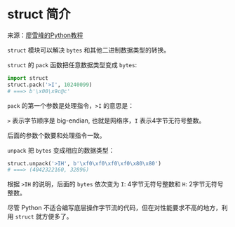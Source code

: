 # struct 简介

来源：[廖雪峰的Python教程](http://www.liaoxuefeng.com/wiki/0014316089557264a6b348958f449949df42a6d3a2e542c000/001431955007656a66f831e208e4c189b8a9e9f3f25ba53000)

`struct` 模块可以解决 `bytes` 和其他二进制数据类型的转换。

`struct` 的 `pack` 函数把任意数据类型变成 `bytes`:

```python
import struct
struct.pack('>I', 10240099)
# ===> b'\x00\x9c@c'
```

`pack` 的第一个参数是处理指令，`>I` 的意思是：

`>` 表示字节顺序是 big-endian, 也就是网络序，`I` 表示4字节无符号整数。

后面的参数个数要和处理指令一致。

`unpack` 把 `bytes` 变成相应的数据类型：

```python
struct.unpack('>IH', b'\xf0\xf0\xf0\xf0\x80\x80')
# ===> (4042322160, 32896)
```

根据 `>IH` 的说明，后面的 `bytes` 依次变为 `I`: 4字节无符号整数和 `H`: 2字节无符号整数。

尽管 Python 不适合编写底层操作字节流的代码，但在对性能要求不高的地方，利用 `struct` 就方便多了。
